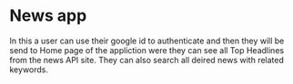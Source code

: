 # News app

In this a user can use their google id to authenticate and then they will be send to Home page of the appliction were they can see all Top Headlines from the news API site.
They can also search all deired news with related keywords.

